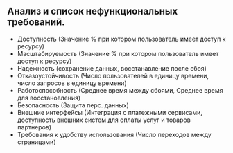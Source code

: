 ## Анализ и список нефункциональных требований.
- Доступность (Значение % при котором пользователь имеет доступ к ресурсу)
- Масштабируемость (Значение % при котором пользователь имеет доступ к ресурсу)
- Надежность (сохранение данных, восстанавление после сбоя)
- Отказоустойчивость (Число пользователей в единицу времени, число запросов в единицу времени)
- Работоспособность (Среднее время между сбоями, Среднее время для восстановления)
- Безопасность (Защита перс. данных)
- Внешние интерфейсы (Интеграция с платежными сервисами, доступность внешних систем для оплаты услуг и товаров партнеров)
- Требования к удобству использования (Число переходов между страницами)